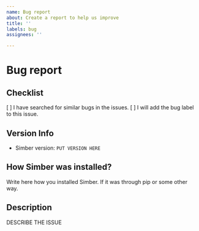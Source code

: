 ```yaml
---
name: Bug report
about: Create a report to help us improve
title: ''
labels: bug
assignees: ''

---
```


# Bug report

## Checklist

[ ] I have searched for similar bugs in the issues.
[ ] I will add the bug label to this issue.

## Version Info

- Simber version: `PUT VERSION HERE`

## How Simber was installed?

Write here how you installed Simber. If it was through pip or some other way.

## Description

DESCRIBE THE ISSUE
